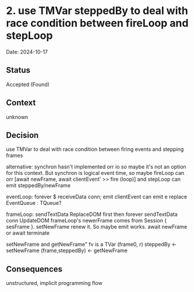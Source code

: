 # 2. use TMVar steppedBy to deal with race condition between fireLoop and stepLoop

Date: 2024-10-17

## Status

Accepted (Found)

## Context

unknown

## Decision

use TMVar to deal with race condition between firing events and stepping frames

alternative:
synchron hasn't implemented orr io so maybe it's not an option for this context.
But synchron is logical event time, so maybe fireLoop can orr [await newFrame, await clientEvent' >> fire (loop)]
and stepLoop can emit steppedBy/newFrame

eventLoop: forever $ receiveData conn; emit clientEvent
can emit e replace EventQueue : TQueue?

frameLoop: sendTextData ReplaceDOM first then forever sendTextData conn UpdateDOM
frameLoop's newerFrame comes from Session { sesFrame }. setNewFrame renew it. So maybe emit works.
await newFrame or await terminate


setNewFrame and getNewFrame" fv is a TVar (frame0, r)
steppedBy <- setNewFrame
(frame,steppedBy) <- getNewFrame

## Consequences

unstructured, implicit programming flow
